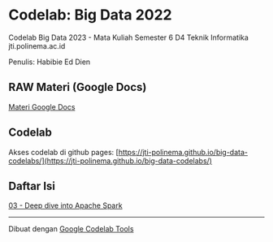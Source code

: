 # Codelab: Big Data 2022

Codelab Big Data 2023 - Mata Kuliah Semester 6 D4 Teknik Informatika jti.polinema.ac.id

Penulis: Habibie Ed Dien


## RAW Materi (Google Docs)

[Materi Google Docs](https://drive.google.com/drive/folders/18ribOKjZeSCgnj_jK7HvAliQtfEAi1v9)


## Codelab

Akses codelab di github pages: [https://jti-polinema.github.io/big-data-codelabs/](https://jti-polinema.github.io/big-data-codelabs/)

## Daftar Isi

[03 - Deep dive into Apache Spark](03-apache-spark/)


<hr>

Dibuat dengan [Google Codelab Tools](https://github.com/googlecodelabs/tools)
